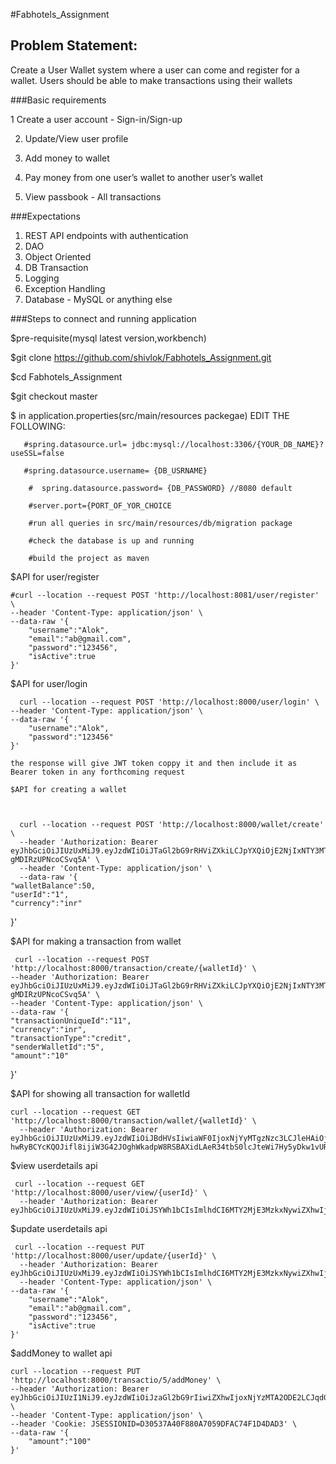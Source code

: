 #Fabhotels_Assignment

  ## Problem Statement:
  Create a User Wallet system where a user can come and register for a wallet. Users should
  be able to make transactions using their wallets
  
  
  ###Basic requirements
  
  1 Create a user account - Sign-in/Sign-up
  
  2. Update/View user profile
  
  3. Add money to wallet
  
  4. Pay money from one user’s wallet to another user’s wallet
  
  5. View passbook - All transactions
  
  
  ###Expectations
  
1. REST API endpoints with authentication
2. DAO
3. Object Oriented
4. DB Transaction
5. Logging
6. Exception Handling
7. Database - MySQL or anything else

###Steps to connect and running application

  $pre-requisite(mysql latest version,workbench)
  
  $git clone  https://github.com/shivlok/Fabhotels_Assignment.git
  
  $cd Fabhotels_Assignment
  
  $git checkout master
  
  $ in application.properties(src/main/resources packegae) EDIT THE FOLLOWING:
  
       #spring.datasource.url= jdbc:mysql://localhost:3306/{YOUR_DB_NAME}?useSSL=false

       #spring.datasource.username= {DB_USRNAME}

        #  spring.datasource.password= {DB_PASSWORD} //8080 default

        #server.port={PORT_OF_YOR_CHOICE

        #run all queries in src/main/resources/db/migration package

        #check the database is up and running

        #build the project as maven
  
  
  $API for user/register

  
    #curl --location --request POST 'http://localhost:8081/user/register' \
    --header 'Content-Type: application/json' \
    --data-raw '{
        "username":"Alok",
        "email":"ab@gmail.com",
        "password":"123456",
        "isActive":true
    }'
  
  $API for user/login
 


      curl --location --request POST 'http://localhost:8000/user/login' \
    --header 'Content-Type: application/json' \
    --data-raw '{
        "username":"Alok",
        "password":"123456"
    }'
     
    the response will give JWT token coppy it and then include it as Bearer token in any forthcoming request
    
    $API for creating a wallet
 


      curl --location --request POST 'http://localhost:8000/wallet/create' \
      --header 'Authorization: Bearer eyJhbGciOiJIUzUxMiJ9.eyJzdWIiOiJTaGl2bG9rRHViZXkiLCJpYXQiOjE2NjIxNTY3MTksImV4cCI6MTY2MjI0MzExOX0.iGnDI6Ndowj_3Yp4xxHFJsmaj4Ryg9inHweBaVSjlVK1f4l6rQC75gBNvUslXJTscD9s-gMDIRzUPNcoCSvq5A' \
      --header 'Content-Type: application/json' \
      --data-raw '{
    "walletBalance":50,
    "userId":"1",
    "currency":"inr"
}'
    
 $API for making a transaction from wallet
 
 
     curl --location --request POST 'http://localhost:8000/transaction/create/{walletId}' \
    --header 'Authorization: Bearer eyJhbGciOiJIUzUxMiJ9.eyJzdWIiOiJTaGl2bG9rRHViZXkiLCJpYXQiOjE2NjIxNTY3MTksImV4cCI6MTY2MjI0MzExOX0.iGnDI6Ndowj_3Yp4xxHFJsmaj4Ryg9inHweBaVSjlVK1f4l6rQC75gBNvUslXJTscD9s-gMDIRzUPNcoCSvq5A' \
    --header 'Content-Type: application/json' \
    --data-raw '{
    "transactionUniqueId":"11",
    "currency":"inr",
    "transactionType":"credit",
    "senderWalletId":"5",
    "amount":"10"
}'   

$API for showing all transaction for walletId

 
    curl --location --request GET 'http://localhost:8000/transaction/wallet/{walletId}' \
      --header 'Authorization: Bearer eyJhbGciOiJIUzUxMiJ9.eyJzdWIiOiJBdHVsIiwiaWF0IjoxNjYyMTgzNzc3LCJleHAiOjE2NjIyNzAxNzd9.8s-hwRyBCYcKQOJifl8ijiW3G42JOghWkadpW8RSBAXidLAeR34tbS0lcJteWi7Hy5yDkw1vURO7RO69gTuOFQ'


$view userdetails api

     curl --location --request GET 'http://localhost:8000/user/view/{userId}' \
      --header 'Authorization: Bearer eyJhbGciOiJIUzUxMiJ9.eyJzdWIiOiJSYWh1bCIsImlhdCI6MTY2MjE3MzkxNywiZXhwIjoxNjYyMjYwMzE3fQ.q9zalrr2i8peKWzr2jab6AlW9Lpu1NCMBQgCfjDw7nkvjCy7X3YB4mC4wD8o4EtfcQ3bEdSN9D68J_reT2LPvg'

$update userdetails api

     curl --location --request PUT 'http://localhost:8000/user/update/{userId}' \
      --header 'Authorization: Bearer eyJhbGciOiJIUzUxMiJ9.eyJzdWIiOiJSYWh1bCIsImlhdCI6MTY2MjE3MzkxNywiZXhwIjoxNjYyMjYwMzE3fQ.q9zalrr2i8peKWzr2jab6AlW9Lpu1NCMBQgCfjDw7nkvjCy7X3YB4mC4wD8o4EtfcQ3bEdSN9D68J_reT2LPvg'\
      --header 'Content-Type: application/json' \
    --data-raw '{
        "username":"Alok",
        "email":"ab@gmail.com",
        "password":"123456",
        "isActive":true
    }'   
    
$addMoney to wallet api

    curl --location --request PUT 'http://localhost:8000/transactio/5/addMoney' \
    --header 'Authorization: Bearer eyJhbGciOiJIUzI1NiJ9.eyJzdWIiOiJzaGl2bG9rIiwiZXhwIjoxNjYzMTA2ODE2LCJqdGkiOiI1ZThlN2U3OC04MjUxLTQ3NWYtOTQzMC1hNzQyOTc3MTE0NDEifQ.xw0B8XCxDWjCDSvC4bWoKFYUl2qoGXJke_6skQfEzzI' \
    --header 'Content-Type: application/json' \
    --header 'Cookie: JSESSIONID=D30537A40F880A7059DFAC74F1D4DAD3' \
    --data-raw '{
        "amount":"100"
    }'
    
